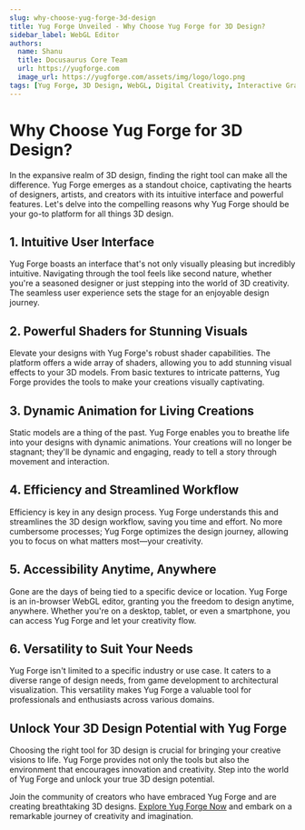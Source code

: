 ```yaml
---
slug: why-choose-yug-forge-3d-design
title: Yug Forge Unveiled - Why Choose Yug Forge for 3D Design?
sidebar_label: WebGL Editor
authors:
  name: Shanu
  title: Docusaurus Core Team
  url: https://yugforge.com
  image_url: https://yugforge.com/assets/img/logo/logo.png
tags: [Yug Forge, 3D Design, WebGL, Digital Creativity, Interactive Graphics, Animation, docusaurus]
---
```


# Why Choose Yug Forge for 3D Design?

In the expansive realm of 3D design, finding the right tool can make all the difference. Yug Forge emerges as a standout choice, captivating the hearts of designers, artists, and creators with its intuitive interface and powerful features. Let's delve into the compelling reasons why Yug Forge should be your go-to platform for all things 3D design.

## 1. **Intuitive User Interface**

Yug Forge boasts an interface that's not only visually pleasing but incredibly intuitive. Navigating through the tool feels like second nature, whether you're a seasoned designer or just stepping into the world of 3D creativity. The seamless user experience sets the stage for an enjoyable design journey.

## 2. **Powerful Shaders for Stunning Visuals**

Elevate your designs with Yug Forge's robust shader capabilities. The platform offers a wide array of shaders, allowing you to add stunning visual effects to your 3D models. From basic textures to intricate patterns, Yug Forge provides the tools to make your creations visually captivating.

## 3. **Dynamic Animation for Living Creations**

Static models are a thing of the past. Yug Forge enables you to breathe life into your designs with dynamic animations. Your creations will no longer be stagnant; they'll be dynamic and engaging, ready to tell a story through movement and interaction.

## 4. **Efficiency and Streamlined Workflow**

Efficiency is key in any design process. Yug Forge understands this and streamlines the 3D design workflow, saving you time and effort. No more cumbersome processes; Yug Forge optimizes the design journey, allowing you to focus on what matters most—your creativity.

## 5. **Accessibility Anytime, Anywhere**

Gone are the days of being tied to a specific device or location. Yug Forge is an in-browser WebGL editor, granting you the freedom to design anytime, anywhere. Whether you're on a desktop, tablet, or even a smartphone, you can access Yug Forge and let your creativity flow.

## 6. **Versatility to Suit Your Needs**

Yug Forge isn't limited to a specific industry or use case. It caters to a diverse range of design needs, from game development to architectural visualization. This versatility makes Yug Forge a valuable tool for professionals and enthusiasts across various domains.

## Unlock Your 3D Design Potential with Yug Forge

Choosing the right tool for 3D design is crucial for bringing your creative visions to life. Yug Forge provides not only the tools but also the environment that encourages innovation and creativity. Step into the world of Yug Forge and unlock your true 3D design potential.

Join the community of creators who have embraced Yug Forge and are creating breathtaking 3D designs. [Explore Yug Forge Now](#cta-link) and embark on a remarkable journey of creativity and imagination.
